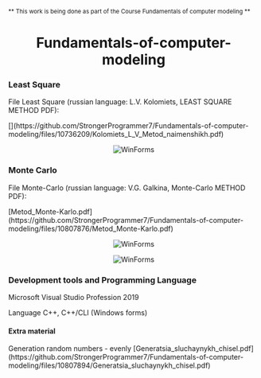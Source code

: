 <sub>** This work is being done as part of the Course Fundamentals of computer modeling **</sub> 
<h1 align="center">Fundamentals-of-computer-modeling</h1>
<div>
<h3>Least Square</h3>
<p>File Least Square  (russian language: L.V. Kolomiets, LEAST SQUARE METHOD PDF):</p>
[](https://github.com/StrongerProgrammer7/Fundamentals-of-computer-modeling/files/10736209/Kolomiets_L_V_Metod_naimenshikh.pdf)
<p align="center"><img src="https://user-images.githubusercontent.com/71569051/218839841-b2668318-387a-4816-8394-f0e8e3a67326.png" alt="WinForms"></p>
</div>
<div>
<h3>Monte Carlo</h3>
<p>File Monte-Carlo (russian language: V.G. Galkina, Monte-Carlo METHOD PDF):</p>
[Metod_Monte-Karlo.pdf](https://github.com/StrongerProgrammer7/Fundamentals-of-computer-modeling/files/10807876/Metod_Monte-Karlo.pdf)
<p align="center"><img src="https://user-images.githubusercontent.com/71569051/220745792-e434f368-433b-4844-907c-7f545ab79cc9.png" alt="WinForms"></p>
<p align="center"><img src="https://user-images.githubusercontent.com/71569051/220746151-9e35158b-c888-4da3-ae72-31f307a96ff1.png" alt="WinForms"></p>
</div>
<div>
<h3>Development tools and Programming Language</h3>
<p align="justify"> Microsoft Visual Studio Profession 2019</p>
<p align="justify"> Language C++, C++/CLI (Windows forms) </p>
</div>
<div>
<h4>Extra material</h4>
Generation random numbers - evenly
[Generatsia_sluchaynykh_chisel.pdf](https://github.com/StrongerProgrammer7/Fundamentals-of-computer-modeling/files/10807894/Generatsia_sluchaynykh_chisel.pdf)
</div>
